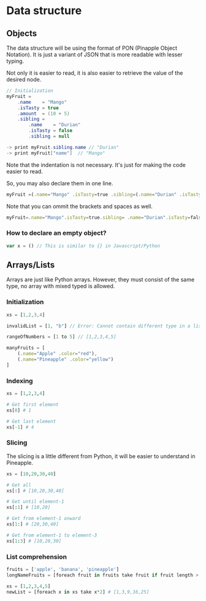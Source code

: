 # Data structure
## Objects
The data structure will be using the format of PON (Pinapple Object Notation). It is just a variant of JSON that is more readable with lesser typing.

Not only it is easier to read, it is also easier to retrieve the value of the desired node.

```java
// Initialization
myFruit = 
    .name    = "Mango" 
    .isTasty = true
    .amount  = (10 + 5)
    .sibling = 
        .name    = "Durian"
        .isTasty = false
        .sibling = null

-> print myFruit.sibling.name // "Durian"
-> print myFruit["name"]  // "Mango"
```

Note that the indentation is not necessary. It's just for making the code easier to read.

So, you may also declare them in one line. 
```ts
myFruit =(.name="Mango" .isTasty=true .sibling=(.name="Durian" .isTasty=false .sibling=null))
```

Note that you can ommit the brackets and spaces as well.
```ts
myFruit=.name="Mango".isTasty=true.sibling= .name="Durian".isTasty=false.sibling=null
```

### How to declare an empty object?
```js
var x = () // This is similar to {} in Javascript/Python
```

## Arrays/Lists
Arrays are just like Python arrays. However, they must consist of the same type, no array with mixed typed is allowed.

### Initialization
```js
xs = [1,2,3,4]

invalidList = [1, "b"] // Error: Cannot contain different type in a list

rangeOfNumbers = [1 to 5] // [1,2,3,4,5]

manyFruits = [
    (.name="Apple" .color="red"),
    (.name="Pineapple" .color="yellow")
]


```

### Indexing
```python
xs = [1,2,3,4]

# Get first element
xs[0] # 1

# Get last element
xs[-1] # 4
```

### Slicing
The slicing is a little different from Python, it will be easier to understand in Pineapple.
```python
xs = [10,20,30,40]

# Get all
xs[:] # [10,20,30,40]

# Get until element-1
xs[:1] # [10,20]

# Get from element-1 onward
xs[1:] # [20,30,40]

# Get from element-1 to element-3
xs[1:3] # [10,20,30]

```

### List comprehension
```python
fruits = ['apple', 'banana', 'pineapple']
longNameFruits = [foreach fruit in fruits take fruit if fruit length > 5] # ['banana', 'pineapple']

xs = [1,2,3,4,5]
newList = [foreach x in xs take x*2] # [1,3,9,16,25]
```